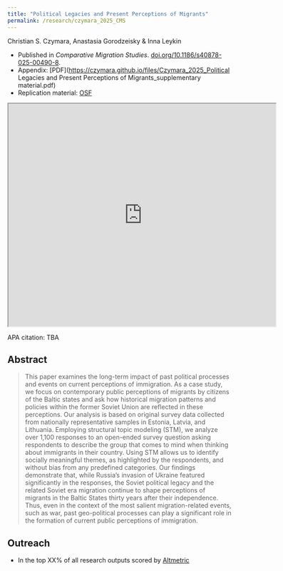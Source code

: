 ```yaml
---
title: "Political Legacies and Present Perceptions of Migrants"
permalink: /research/czymara_2025_CMS
---
```

Christian S. Czymara, Anastasia Gorodzeisky & Inna Leykin

- Published in *Comparative Migration Studies*. [doi.org/10.1186/s40878-025-00490-8](https://doi.org/10.1186/s40878-025-00490-8).
- Appendix: [PDF](https://czymara.github.io/files/Czymara_2025_Political Legacies and Present Perceptions of Migrants_supplementary material.pdf)
- Replication material: [OSF](https://doi.org/10.17605/OSF.IO/4YDWN)

<iframe src="https://czymara.github.io/files/Czymara_2025_Political Legacies and Present Perceptions of Migrants.pdf" width="600" height="500"></iframe>

APA citation: TBA

Abstract
------
> This paper examines the long-term impact of past political processes and events on current perceptions of immigration. As a case study, we focus on contemporary public perceptions of migrants by citizens of the Baltic states and ask how historical migration patterns and policies within the former Soviet Union are reflected in these perceptions. Our analysis is based on original survey data collected from nationally representative samples in Estonia, Latvia, and Lithuania. Employing structural topic modeling (STM), we analyze over 1,100 responses to an open-ended survey question asking respondents to describe the group that comes to mind when thinking about immigrants in their country. Using STM allows us to identify socially meaningful themes, as highlighted by the respondents, and without bias from any predefined categories. Our findings demonstrate that, while Russia’s invasion of Ukraine featured significantly in the responses, the Soviet political legacy and the related Soviet era migration continue to shape perceptions of migrants in the Baltic States thirty years after their independence. Thus, even in the context of the most salient migration-related events, such as war, past geo-political processes can play a significant role in the formation of current public perceptions of immigration.

Outreach
------
- In the top XX% of all research outputs scored by [Altmetric](https://link.altmetric.com/details/xxx)
